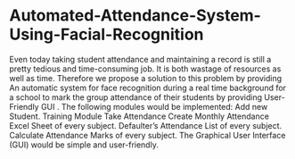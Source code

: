 # Automated-Attendance-System-Using-Facial-Recognition
Even today taking student attendance and maintaining a record is still a pretty tedious and time-consuming job. It is both wastage of resources as well as time.
Therefore we propose a solution to this problem by providing An automatic system for face recognition during a real time background for a school to mark the group attendance of their students by providing User-Friendly GUI .
The following modules would be implemented:
Add new Student. 
Training Module
Take Attendance
Create Monthly Attendance Excel Sheet of every subject.
Defaulter’s Attendance List of every subject.
Calculate Attendance Marks of every subject.
The Graphical User Interface (GUI) would be simple and user-friendly.
